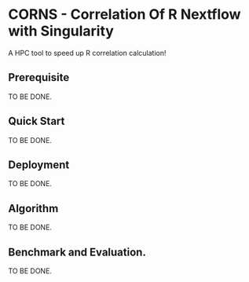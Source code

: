 # CORNS - Correlation Of R Nextflow with Singularity
A HPC tool to speed up R correlation calculation!

## Prerequisite
TO BE DONE.

## Quick Start
TO BE DONE.

## Deployment
TO BE DONE.

## Algorithm
TO BE DONE.

## Benchmark and Evaluation.
TO BE DONE.
